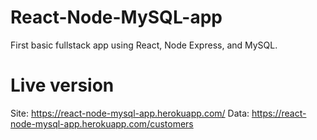 # React-Node-MySQL-app
First basic fullstack app using React, Node Express, and MySQL. 

# Live version
Site: https://react-node-mysql-app.herokuapp.com/
Data: https://react-node-mysql-app.herokuapp.com/customers
